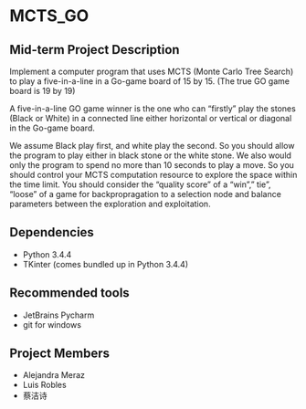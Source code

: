 # MCTS_GO

## Mid-term Project Description

Implement a computer program that uses MCTS (Monte Carlo Tree Search) to play a five-in-a-line in a Go-game board of 15 by 15. (The true GO game board is 19 by 19)

A five-in-a-line GO game winner is the one who can “firstly” play the stones (Black or White) in a connected line either horizontal or vertical or diagonal in the Go-game board.

We assume Black play first, and white play the second. So you should allow the program to play either in black stone or the white stone. We also would only the program to spend no more than 10 seconds to play a move. So you should control your MCTS computation resource to explore the space within the time limit. You should consider the “quality score” of a “win”,” tie”, “loose” of a game for backpropragation to a selection node and balance parameters between the exploration and exploitation.

## Dependencies

* Python 3.4.4
* TKinter (comes bundled up in Python 3.4.4)

## Recommended tools

* JetBrains Pycharm
* git for windows

## Project Members

* Alejandra Meraz
* Luis Robles
* 蔡洁诗
